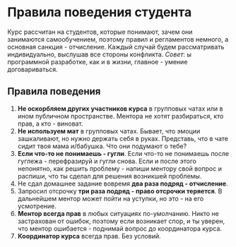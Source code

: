 # Правила поведения студента

Курс рассчитан на студентов, которые понимают, зачем они занимаются самообучением, поэтому правил и регламентов немного, а основная санкция - отчисление. Каждый случай будем рассматривать индивидуально, выслушав все стороны конфликта. *Совет*: ы программной разработке, как и в жизни, главное - умение договариваться.

## Правила поведения

1. **Не оскорбляем других участников курса** в групповых чатах или в ином публичном пространстве. Ментора не хотят разбираться, кто прав, а кто - виноват.
2. **Не используем мат** в групповых чатах. Бывает, что эмоции зашкаливают, но нужно держать себя в руках. Представь, что в чате сидит твоя мама и/бабушка. Что они подумают о тебе?
3. **Если что-то не понимаешь - гугли**. Если что-то не понимаешь после гуглежа - перефразируй и гугли снова. Если и после этого непонятно, как решить проблему - напиши ментору свой вопрос и распиши, что ты сделал для решения возникшей проблемы.
4. Не сдал домашнее задание вовремя **два раза подряд - отчисление**.
5. Запросил отсрочку **три раза подряд - право отсрочки теряется**. В дальнейшем ментор может пойти на уступки, но это - на его усмотрение.
6. **Ментор всегда прав** в любых ситуациях по-умолчанию. Никто не застрахован от ошибок, поэтому если возникает спор, и ты уверен, что ментор ошибается - поднимай вопрос до координатора курса.
7. **Координатор курса** всегда прав. Без условий.
